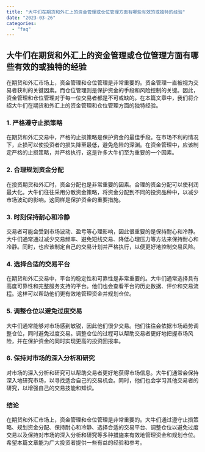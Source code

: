 ```yaml
---
title: "大牛们在期货和外汇上的资金管理或仓位管理方面有哪些有效的或独特的经验"
date: "2023-03-26"
categories: 
  - "faq"
---
```


## 大牛们在期货和外汇上的资金管理或仓位管理方面有哪些有效的或独特的经验

在期货和外汇市场上，资金管理和仓位管理是非常重要的。资金管理一直被视为交易者获利的关键因素。而仓位管理则是保护资金的手段和风险控制的关键。因此，资金管理和仓位管理对于每一位交易者都是不可或缺的。在本篇文章中，我们将介绍大牛们在期货和外汇上的资金管理和仓位管理方面的独特经验。

### 1\. 严格遵守止损策略

在期货和外汇交易中，严格的止损策略是保护资金的最佳手段。在市场不利的情况下，止损可以使投资者的损失降至最低，避免危险的深渊。在资金管理中，应该制定严格的止损策略，并严格执行，这是许多大牛们至为重要的一个因素。

### 2\. 合理规划资金分配

在投资期货和外汇时，资金分配也是非常重要的因素。合理的资金分配可以使利润最大化。大牛们往往采用分散资金策略，将资金分配到不同的投资品种中，以减少市场波动的影响。这同样是保护资金的重要措施。

### 3\. 时刻保持耐心和冷静

交易者可能会受到市场波动、盈亏等心理影响，因此很重要的是保持耐心和冷静。大牛们通常通过减少交易频率、避免短线交易、降低心理压力等方法来保持耐心和冷静。同时，也应该制定自己的交易计划并严格执行，以便更好地控制交易风险。

### 4\. 选择合适的交易平台

在期货和外汇交易中，平台的稳定性和可靠性是非常重要的。大牛们通常选择具有高度可靠性和完整服务支持的平台。他们也会查看平台的历史数据、评价和交易流程。这样可以帮助他们更有效地管理资金并规划仓位。

### 5\. 调整仓位以避免过度交易

大牛们通常能够对市场感到敏锐，因此他们很少交易。他们往往会依据市场趋势调整仓位，同时避免过度交易。调整仓位的过程可以帮助交易者更好地把握市场风险，并在保护资金的同时实现更高的投资回报率。

### 6\. 保持对市场的深入分析和研究

对市场的深入分析和研究可以帮助交易者更好地获得市场信息。大牛们通常会保持深入地研究市场，以寻找适合自己的交易机会。同时，他们也会学习其他交易者的研究，以增强自己的交易技能和知识。

### 结论

在期货和外汇市场上，资金管理和仓位管理是非常重要的。大牛们通过遵守止损策略、规划资金分配、保持耐心和冷静、选择合适的交易平台、调整仓位以避免过度交易以及保持对市场的深入分析和研究等多种措施来有效地管理资金和规划仓位。希望本篇文章能为广大投资者提供一些有益的经验和参考。
